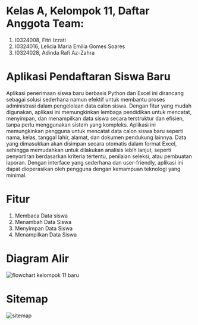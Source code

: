 # Kelas A, Kelompok 11, Daftar Anggota Team:
1. I0324008, Fitri Izzati
2. I0324016, Lelicia Maria Emilia Gomes Soares
3. I0324028, Adinda Rafi Az-Zahra

# Aplikasi Pendaftaran Siswa Baru
Aplikasi penerimaan siswa baru berbasis Python dan Excel ini dirancang sebagai solusi sederhana namun efektif untuk membantu proses administrasi dalam pengelolaan data calon siswa. Dengan fitur yang mudah digunakan, aplikasi ini memungkinkan lembaga pendidikan untuk mencatat, menyimpan, dan menampilkan data siswa secara terstruktur dan efisien, tanpa perlu menggunakan sistem yang kompleks. Aplikasi ini memungkinkan pengguna untuk mencatat data calon siswa baru seperti nama, kelas, tanggal lahir, alamat, dan dokumen pendukung lainnya. Data yang dimasukkan akan disimpan secara otomatis dalam format Excel, sehingga memudahkan untuk dilakukan analisis lebih lanjut, seperti penyortiran berdasarkan kriteria tertentu, penilaian seleksi, atau pembuatan laporan. Dengan interface yang sederhana dan user-friendly, aplikasi ini dapat dioperasikan oleh pengguna dengan kemampuan teknologi yang minimal.

# Fitur
1. Membaca Data siswa
2. Menambah Data Siswa
3. Menyimpan Data Siswa
4. Menampilkan Data Siswa

# Diagram Alir
![flowchart kelompok 11 baru](https://github.com/user-attachments/assets/0f3908c2-342f-4a6a-af11-a7e8c5d0f3ca)

# Sitemap
![sitemap](https://github.com/user-attachments/assets/4e423523-2e91-4c9e-b292-2451fef441d8)


